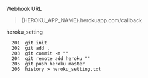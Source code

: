 Webhook URL

> {HEROKU_APP_NAME}.herokuapp.com/callback


heroku_setting

```
  201  git init
  202  git add .
  203  git commit -m ""
  204  git remote add heroku ""
  205  git push heroku master
  206  history > heroku_setting.txt
```
